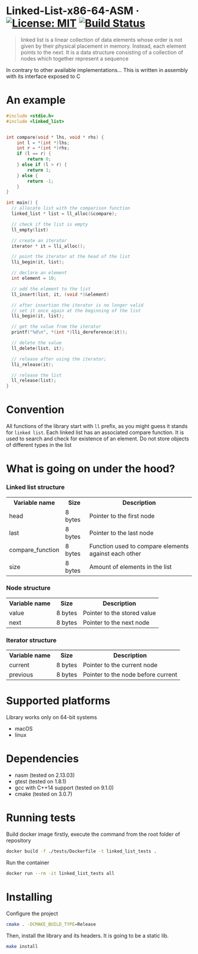 # Linked-List-x86-64-ASM &middot; [![License: MIT](https://img.shields.io/badge/License-MIT-yellow.svg)](https://opensource.org/licenses/MIT) [![Build Status](https://travis-ci.org/mateuszstompor/Linked-List-x86-64-ASM.svg?branch=master)](https://travis-ci.org/mateuszstompor/Linked-List-x86-64-ASM)

> linked list is a linear collection of data elements whose order is not given by their physical placement in memory. 
> Instead, each element points to the next. 
> It is a data structure consisting of a collection of nodes which together represent a sequence

In contrary to other available implementations... This is written in assembly with its interface exposed to C

# An example
```C
#include <stdio.h>
#include <linked_list>


int compare(void * lhs, void * rhs) {
    int l = *(int *)lhs;
    int r = *(int *)rhs;
    if (l == r) {
        return 0;
    } else if (l > r) {
        return 1;
    } else {
        return -1;
    }
}

int main() {
  // allocate list with the comparison function
  linked_list * list = ll_alloc(&compare);

  // check if the list is empty
  ll_empty(list)

  // create an iterator
  iterator * it = lli_alloc();

  // point the iterator at the head of the list
  lli_begin(it, list);

  // declare an element
  int element = 10;

  // add the element to the list
  ll_insert(list, it, (void *)&element)

  // after insertion the iterator is no longer valid
  // set it once again at the beginning of the list
  lli_begin(it, list);

  // get the value from the iterator
  printf("%d\n", *(int *)lli_dereference(it));

  // delete the value
  ll_delete(list, it);

  // release after using the iterator;
  lli_release(it);

  // release the list
  ll_release(list);
}
```
# Convention
All functions of the library start with `ll` prefix, as you might guess it stands for `linked list`.
Each linked list has an associated compare function.
It is used to search and check for existence of an element.
Do not store objects of different types in the list

# What is going on under the hood?
<h3>Linked list structure</h3>

<table>
    <tr>
        <th>Variable name</th>
        <th>Size</th>
        <th>Description</th>
    </tr>
    <tr>
        <td>head</td>
        <td>8 bytes</td>
        <td>Pointer to the first node</td>
    </tr>
    <tr>
        <td>last</td>
        <td>8 bytes</td>
        <td>Pointer to the last node</td>
    </tr>
    <tr>
        <td>compare_function</td>
        <td>8 bytes</td>
        <td>Function used to compare elements against each other</td>
    </tr>
    <tr>
        <td>size</td>
        <td>8 bytes</td>
        <td>Amount of elements in the list</td>
    </tr>
</table>

<h3>Node structure</h3>

<table>
    <tr>
        <th>Variable name</th>
        <th>Size</th>
        <th>Description</th>
    </tr>
    <tr>
        <td>value</td>
        <td>8 bytes</td>
        <td>Pointer to the stored value</td>
    </tr>
    <tr>
        <td>next</td>
        <td>8 bytes</td>
        <td>Pointer to the next node</td>
    </tr>
</table>

<h3>Iterator structure</h3>

<table>
    <tr>
        <th>Variable name</th>
        <th>Size</th>
        <th>Description</th>
    </tr>
    <tr>
        <td>current</td>
        <td>8 bytes</td>
        <td>Pointer to the current node</td>
    </tr>
    <tr>
        <td>previous</td>
        <td>8 bytes</td>
        <td>Pointer to the node before current</td>
    </tr>
</table>

# Supported platforms
Library works only on 64-bit systems
<ul>
    <li>macOS</li>
    <li>linux</li>
</ul>

# Dependencies
<ul>
    <li>nasm (tested on 2.13.03)</li>
    <li>gtest (tested on 1.8.1)</li>
    <li>gcc with C++14 support (tested on 9.1.0)</li>
    <li>cmake (tested on 3.0.7)</li>
</ul>

# Running tests
Build docker image firstly, execute the command from the root folder of repository
```bash
docker build -f ./tests/Dockerfile -t linked_list_tests .
```

Run the container
```bash
docker run --rm -it linked_list_tests all
```

# Installing
Configure the project
```bash
cmake . -DCMAKE_BUILD_TYPE=Release
```

Then, install the library and its headers. It is going to be a static lib.

```bash
make install
```
